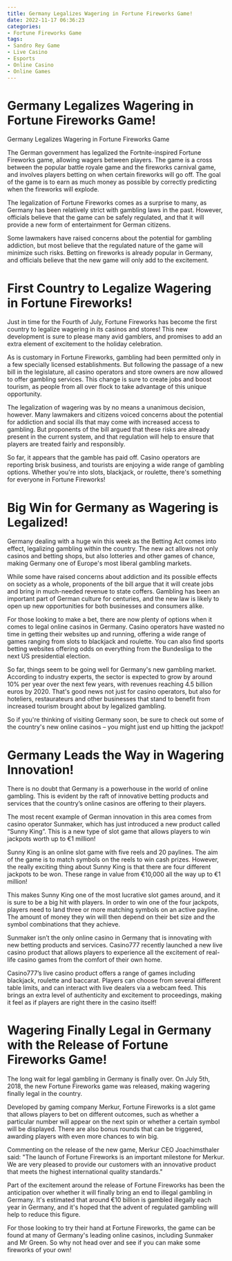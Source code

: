 ```yaml
---
title: Germany Legalizes Wagering in Fortune Fireworks Game!
date: 2022-11-17 06:36:23
categories:
- Fortune Fireworks Game
tags:
- Sandro Rey Game
- Live Casino
- Esports
- Online Casino
- Online Games
---
```



#  Germany Legalizes Wagering in Fortune Fireworks Game!

Germany Legalizes Wagering in Fortune Fireworks Game

The German government has legalized the Fortnite-inspired Fortune Fireworks game, allowing wagers between players. The game is a cross between the popular battle royale game and the fireworks carnival game, and involves players betting on when certain fireworks will go off. The goal of the game is to earn as much money as possible by correctly predicting when the fireworks will explode.

The legalization of Fortune Fireworks comes as a surprise to many, as Germany has been relatively strict with gambling laws in the past. However, officials believe that the game can be safely regulated, and that it will provide a new form of entertainment for German citizens.

Some lawmakers have raised concerns about the potential for gambling addiction, but most believe that the regulated nature of the game will minimize such risks. Betting on fireworks is already popular in Germany, and officials believe that the new game will only add to the excitement.

#  First Country to Legalize Wagering in Fortune Fireworks!

Just in time for the Fourth of July, Fortune Fireworks has become the first country to legalize wagering in its casinos and stores! This new development is sure to please many avid gamblers, and promises to add an extra element of excitement to the holiday celebration.

As is customary in Fortune Fireworks, gambling had been permitted only in a few specially licensed establishments. But following the passage of a new bill in the legislature, all casino operators and store owners are now allowed to offer gambling services. This change is sure to create jobs and boost tourism, as people from all over flock to take advantage of this unique opportunity.

The legalization of wagering was by no means a unanimous decision, however. Many lawmakers and citizens voiced concerns about the potential for addiction and social ills that may come with increased access to gambling. But proponents of the bill argued that these risks are already present in the current system, and that regulation will help to ensure that players are treated fairly and responsibly.

So far, it appears that the gamble has paid off. Casino operators are reporting brisk business, and tourists are enjoying a wide range of gambling options. Whether you're into slots, blackjack, or roulette, there's something for everyone in Fortune Fireworks!

#  Big Win for Germany as Wagering is Legalized!

Germany dealing with a huge win this week as the Betting Act comes into effect, legalizing gambling within the country. The new act allows not only casinos and betting shops, but also lotteries and other games of chance, making Germany one of Europe's most liberal gambling markets.

While some have raised concerns about addiction and its possible effects on society as a whole, proponents of the bill argue that it will create jobs and bring in much-needed revenue to state coffers. Gambling has been an important part of German culture for centuries, and the new law is likely to open up new opportunities for both businesses and consumers alike.

For those looking to make a bet, there are now plenty of options when it comes to legal online casinos in Germany. Casino operators have wasted no time in getting their websites up and running, offering a wide range of games ranging from slots to blackjack and roulette. You can also find sports betting websites offering odds on everything from the Bundesliga to the next US presidential election.

So far, things seem to be going well for Germany's new gambling market. According to industry experts, the sector is expected to grow by around 10% per year over the next few years, with revenues reaching 4.5 billion euros by 2020. That's good news not just for casino operators, but also for hoteliers, restaurateurs and other businesses that stand to benefit from increased tourism brought about by legalized gambling.

So if you're thinking of visiting Germany soon, be sure to check out some of the country's new online casinos – you might just end up hitting the jackpot!

#  Germany Leads the Way in Wagering Innovation!

There is no doubt that Germany is a powerhouse in the world of online gambling. This is evident by the raft of innovative betting products and services that the country’s online casinos are offering to their players.

The most recent example of German innovation in this area comes from casino operator Sunmaker, which has just introduced a new product called “Sunny King”. This is a new type of slot game that allows players to win jackpots worth up to €1 million!

Sunny King is an online slot game with five reels and 20 paylines. The aim of the game is to match symbols on the reels to win cash prizes. However, the really exciting thing about Sunny King is that there are four different jackpots to be won. These range in value from €10,000 all the way up to €1 million!

This makes Sunny King one of the most lucrative slot games around, and it is sure to be a big hit with players. In order to win one of the four jackpots, players need to land three or more matching symbols on an active payline. The amount of money they win will then depend on their bet size and the symbol combinations that they achieve.

Sunmaker isn’t the only online casino in Germany that is innovating with new betting products and services. Casino777 recently launched a new live casino product that allows players to experience all the excitement of real-life casino games from the comfort of their own home.

Casino777’s live casino product offers a range of games including blackjack, roulette and baccarat. Players can choose from several different table limits, and can interact with live dealers via a webcam feed. This brings an extra level of authenticity and excitement to proceedings, making it feel as if players are right there in the casino itself!

#  Wagering Finally Legal in Germany with the Release of Fortune Fireworks Game!

The long wait for legal gambling in Germany is finally over. On July 5th, 2018, the new Fortune Fireworks game was released, making wagering finally legal in the country.

Developed by gaming company Merkur, Fortune Fireworks is a slot game that allows players to bet on different outcomes, such as whether a particular number will appear on the next spin or whether a certain symbol will be displayed. There are also bonus rounds that can be triggered, awarding players with even more chances to win big.

Commenting on the release of the new game, Merkur CEO Joachimsthaler said: "The launch of Fortune Fireworks is an important milestone for Merkur. We are very pleased to provide our customers with an innovative product that meets the highest international quality standards."

Part of the excitement around the release of Fortune Fireworks has been the anticipation over whether it will finally bring an end to illegal gambling in Germany. It's estimated that around €10 billion is gambled illegally each year in Germany, and it's hoped that the advent of regulated gambling will help to reduce this figure.

For those looking to try their hand at Fortune Fireworks, the game can be found at many of Germany's leading online casinos, including Sunmaker and Mr Green. So why not head over and see if you can make some fireworks of your own!